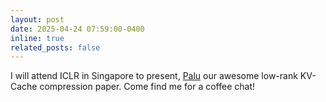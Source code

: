 ```yaml
---
layout: post
date: 2025-04-24 07:59:00-0400
inline: true
related_posts: false
---
```


I will attend ICLR in Singapore to present, [Palu](https://github.com/shadowpa0327/Palu) our awesome low-rank KV-Cache compression paper. Come find me for a coffee chat!